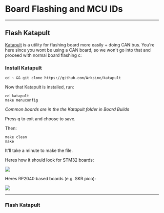 # Board Flashing and MCU IDs
_________________________________________________________
## Flash Katapult
[Katapult](https://github.com/Arksine/katapult) is a utility for flashing board more easily + doing CAN bus. You're here since you wont be using a CAN board, so we won't go into that and proceed with normal board flashing c:

### Install Katapult
```
cd ~ && git clone https://github.com/Arksine/katapult
```
Now that Katapult is installed, run:
```
cd katapult
make menuconfig
```
*Common boards are in the the Katapult folder in Board Builds*

Press q to exit and choose to save. 

Then:
```
make clean
make
```
It'll take a minute to make the file.

Heres how it should look for STM32 boards:

![](https://github.com/Suzu0071/General-Guide-for-Vorons/blob/main/Images/Katapult-Bin-Example.png)

Heres RP2040 based boards (e.g. SKR pico):

![](https://github.com/Suzu0071/General-Guide-for-Vorons/blob/main/Images/RP2040-based-Katapult-Bin.png)
_________________________________________________________
### Flash Katapult
